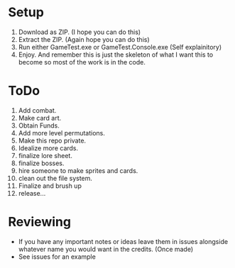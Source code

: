 # Setup
1. Download as ZIP. (I hope you can do this)
2. Extract the ZIP. (Again hope you can do this)
3. Run either GameTest.exe or GameTest.Console.exe (Self explainitory)
4. Enjoy. And remember this is just the skeleton of what I want this to become so most of the work is in the code.
   
# ToDo
1. Add combat.
2. Make card art.
3. Obtain Funds.
4. Add more level permutations.
5. Make this repo private.
6. Idealize more cards.
7. finalize lore sheet.
8. finalize bosses.
9. hire someone to make sprites and cards.
10. clean out the file system.
11. Finalize and brush up
12. release...

# Reviewing
- If you have any important notes or ideas leave them in issues alongside whatever name you would want in the credits. (Once made)
- See issues for an example
